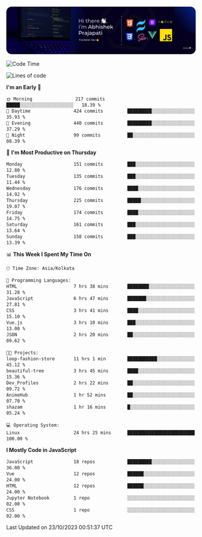 ![Banner](./Header.png)

<!--START_SECTION:waka-->
![Code Time](http://img.shields.io/badge/Code%20Time-26%20hrs%2039%20mins-blue)

![Lines of code](https://img.shields.io/badge/From%20Hello%20World%20I%27ve%20Written-1.5%20million%20lines%20of%20code-blue)

**I'm an Early 🐤** 

```text
🌞 Morning                217 commits         █████░░░░░░░░░░░░░░░░░░░░   18.39 % 
🌆 Daytime                424 commits         █████████░░░░░░░░░░░░░░░░   35.93 % 
🌃 Evening                440 commits         █████████░░░░░░░░░░░░░░░░   37.29 % 
🌙 Night                  99 commits          ██░░░░░░░░░░░░░░░░░░░░░░░   08.39 % 
```
📅 **I'm Most Productive on Thursday** 

```text
Monday                   151 commits         ███░░░░░░░░░░░░░░░░░░░░░░   12.80 % 
Tuesday                  135 commits         ███░░░░░░░░░░░░░░░░░░░░░░   11.44 % 
Wednesday                176 commits         ████░░░░░░░░░░░░░░░░░░░░░   14.92 % 
Thursday                 225 commits         █████░░░░░░░░░░░░░░░░░░░░   19.07 % 
Friday                   174 commits         ████░░░░░░░░░░░░░░░░░░░░░   14.75 % 
Saturday                 161 commits         ███░░░░░░░░░░░░░░░░░░░░░░   13.64 % 
Sunday                   158 commits         ███░░░░░░░░░░░░░░░░░░░░░░   13.39 % 
```


📊 **This Week I Spent My Time On** 

```text
🕑︎ Time Zone: Asia/Kolkata

💬 Programming Languages: 
HTML                     7 hrs 38 mins       ████████░░░░░░░░░░░░░░░░░   31.28 % 
JavaScript               6 hrs 47 mins       ███████░░░░░░░░░░░░░░░░░░   27.81 % 
CSS                      3 hrs 41 mins       ████░░░░░░░░░░░░░░░░░░░░░   15.10 % 
Vue.js                   3 hrs 10 mins       ███░░░░░░░░░░░░░░░░░░░░░░   13.00 % 
JSON                     2 hrs 20 mins       ██░░░░░░░░░░░░░░░░░░░░░░░   09.62 % 

🐱‍💻 Projects: 
loop-fashion-store       11 hrs 1 min        ███████████░░░░░░░░░░░░░░   45.12 % 
beautiful-tree           3 hrs 45 mins       ████░░░░░░░░░░░░░░░░░░░░░   15.36 % 
Dev_Profiles             2 hrs 22 mins       ██░░░░░░░░░░░░░░░░░░░░░░░   09.72 % 
AnimeHub                 1 hr 52 mins        ██░░░░░░░░░░░░░░░░░░░░░░░   07.70 % 
shazam                   1 hr 16 mins        █░░░░░░░░░░░░░░░░░░░░░░░░   05.24 % 

💻 Operating System: 
Linux                    24 hrs 25 mins      █████████████████████████   100.00 % 
```

**I Mostly Code in JavaScript** 

```text
JavaScript               18 repos            █████████░░░░░░░░░░░░░░░░   36.00 % 
Vue                      12 repos            ██████░░░░░░░░░░░░░░░░░░░   24.00 % 
HTML                     12 repos            ██████░░░░░░░░░░░░░░░░░░░   24.00 % 
Jupyter Notebook         1 repo              ░░░░░░░░░░░░░░░░░░░░░░░░░   02.00 % 
CSS                      1 repo              ░░░░░░░░░░░░░░░░░░░░░░░░░   02.00 % 
```




 Last Updated on 23/10/2023 00:51:37 UTC
<!--END_SECTION:waka-->
<!--
**bhishekprajapati/bhishekprajapati** is a ✨ _special_ ✨ repository because its `README.md` (this file) appears on your GitHub profile.

Here are some ideas to get you started:

- 🔭 I’m currently working on ...
- 🌱 I’m currently learning ...
- 👯 I’m looking to collaborate on ...
- 🤔 I’m looking for help with ...
- 💬 Ask me about ...
- 📫 How to reach me: ...
- 😄 Pronouns: ...
- ⚡ Fun fact: ...
-->
